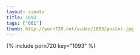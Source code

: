 ```yaml
--- 
layout: sieutv
title: 1093
tags: ["001"]
thumb: http://porn720.net/video/1093/poster.jpg
---
```

{% include porn720 key="1093" %} 

